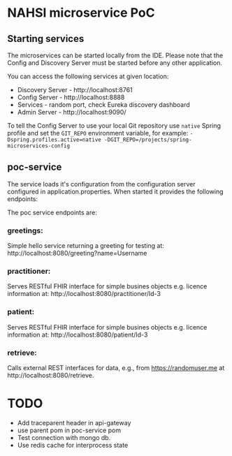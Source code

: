 # NAHSI microservice PoC

## Starting services

The microservices can be started locally from the IDE. Please note that the Config and Discovery Server must be started before any other application.

You can access the following services at given location:
* Discovery Server - http://localhost:8761
* Config Server - http://localhost:8888
* Services - random port, check Eureka discovery dashboard
* Admin Server - http://localhost:9090/

To tell the Config Server to use your local Git repository use `native` Spring profile and set the 
`GIT_REPO` environment variable, for example:
`-Dspring.profiles.active=native -DGIT_REPO=/projects/spring-microservices-config`

## poc-service

The service loads it's configuration from the configuration server configured in application.properties. 
When started it provides the following endpoints: 

The poc service endpoints are:

### greetings: 
Simple hello service returning a greeting for testing at: http://localhost:8080/greeting?name=Username

### practitioner:
Serves RESTful FHIR interface for simple busines objects e.g. licence information at: http://localhost:8080/practitioner/Id-3

### patient:
Serves RESTful FHIR interface for simple busines objects e.g. licence information at: http://localhost:8080/patient/Id-3

### retrieve:
Calls external REST interfaces for data, e.g., from https://randomuser.me at http://localhost:8080/retrieve. 


# TODO
- Add traceparent header in api-gateway
- use parent pom in poc-service pom
- Test connection with mongo db.
- Use redis cache for interprocess state


